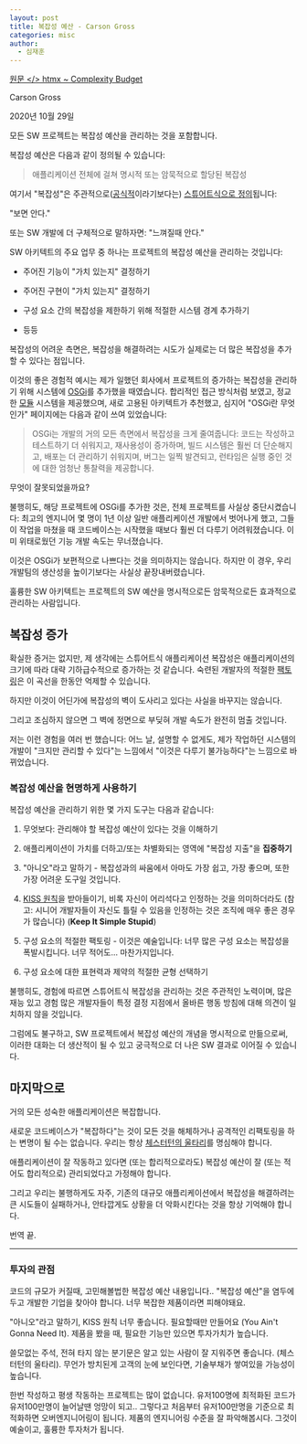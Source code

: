 ```yaml
---
layout: post
title: 복잡성 예산 - Carson Gross
categories: misc
author:
  - 심재훈
---
```

[원문 </> htmx ~ Complexity Budget](https://htmx.org/essays/complexity-budget/)

Carson Gross

2020년 10월 29일

모든 SW 프로젝트는 복잡성 예산을 관리하는 것을 포함합니다. 

복잡성 예산은 다음과 같이 정의될 수 있습니다:

> 애플리케이션 전체에 걸쳐 명시적 또는 암묵적으로 할당된 복잡성

여기서 "복잡성"은 주관적으로([공식적](https://en.wikipedia.org/wiki/Programming_complexity)이라기보다는) [스튜어트식으로 정의](https://en.wikipedia.org/wiki/I_know_it_when_I_see_it)됩니다: 

"보면 안다."

또는 SW 개발에 더 구체적으로 말하자면: "느껴질때 안다."

SW 아키텍트의 주요 업무 중 하나는 프로젝트의 복잡성 예산을 관리하는 것입니다:

*   주어진 기능이 "가치 있는지" 결정하기
    
*   주어진 구현이 "가치 있는지" 결정하기
    
*   구성 요소 간의 복잡성을 제한하기 위해 적절한 시스템 경계 추가하기
    
*   등등
    

복잡성의 어려운 측면은, 복잡성을 해결하려는 시도가 실제로는 더 많은 복잡성을 추가할 수 있다는 점입니다.

이것의 좋은 경험적 예시는 제가 일했던 회사에서 프로젝트의 증가하는 복잡성을 관리하기 위해 시스템에 [OSGi](https://en.wikipedia.org/wiki/OSGi)를 추가했을 때였습니다. 합리적인 접근 방식처럼 보였고, 정교한 [모듈](https://www.osgi.org/resources/what-is-osgi/) 시스템을 제공했으며, 새로 고용된 아키텍트가 추천했고, 심지어 "OSGi란 무엇인가" 페이지에는 다음과 같이 쓰여 있었습니다:

> OSGi는 개발의 거의 모든 측면에서 복잡성을 크게 줄여줍니다: 코드는 작성하고 테스트하기 더 쉬워지고, 재사용성이 증가하며, 빌드 시스템은 훨씬 더 단순해지고, 배포는 더 관리하기 쉬워지며, 버그는 일찍 발견되고, 런타임은 실행 중인 것에 대한 엄청난 통찰력을 제공합니다.

무엇이 잘못되었을까요?

불행히도, 해당 프로젝트에 OSGi를 추가한 것은, 전체 프로젝트를 사실상 중단시켰습니다: 최고의 엔지니어 몇 명이 1년 이상 일반 애플리케이션 개발에서 벗어나게 했고, 그들이 작업을 마쳤을 때 코드베이스는 시작했을 때보다 훨씬 더 다루기 어려워졌습니다. 이미 위태로웠던 기능 개발 속도는 무너졌습니다.

이것은 OSGi가 보편적으로 나쁘다는 것을 의미하지는 않습니다. 하지만 이 경우, 우리 개발팀의 생산성을 높이기보다는 사실상 끝장내버렸습니다.

훌륭한 SW 아키텍트는 프로젝트의 SW 예산을 명시적으로든 암묵적으로든 효과적으로 관리하는 사람입니다.

## 복잡성 증가

확실한 증거는 없지만, 제 생각에는 스튜어트식 애플리케이션 복잡성은 애플리케이션의 크기에 따라 대략 기하급수적으로 증가하는 것 같습니다. 숙련된 개발자의 적절한 [팩토링](https://en.wikipedia.org/wiki/Decomposition_\(computer_science\))은 이 곡선을 한동안 억제할 수 있습니다.

하지만 이것이 어딘가에 복잡성의 벽이 도사리고 있다는 사실을 바꾸지는 않습니다.

그리고 조심하지 않으면 그 벽에 정면으로 부딪혀 개발 속도가 완전히 멈출 것입니다.

저는 이런 경험을 여러 번 했습니다: 어느 날, 설명할 수 없게도, 제가 작업하던 시스템의 개발이 "크지만 관리할 수 있다"는 느낌에서 "이것은 다루기 불가능하다"는 느낌으로 바뀌었습니다.

### 복잡성 예산을 현명하게 사용하기

복잡성 예산을 관리하기 위한 몇 가지 도구는 다음과 같습니다:

1.  무엇보다: 관리해야 할 복잡성 예산이 있다는 것을 이해하기
    
2.  애플리케이션이 가치를 더하고/또는 차별화되는 영역에 "복잡성 지출"을 **집중하기**
    
3.  "아니오"라고 말하기 - 복잡성과의 싸움에서 아마도 가장 쉽고, 가장 좋으며, 또한 가장 어려운 도구일 것입니다.
    
4.  [KISS 원칙](https://blog.naver.com/finway/221163007357?viewType=pc)을 받아들이기, 비록 자신이 어리석다고 인정하는 것을 의미하더라도 (참고: 시니어 개발자들이 자신도 틀릴 수 있음을 인정하는 것은 조직에 매우 좋은 경우가 많습니다) (**Keep It Simple Stupid**)
    
5.  구성 요소의 적절한 팩토링 - 이것은 예술입니다: 너무 많은 구성 요소는 복잡성을 폭발시킵니다. 너무 적어도... 마찬가지입니다.
    
6.  구성 요소에 대한 표현력과 제약의 적절한 균형 선택하기
    

불행히도, 경험에 따르면 스튜어트식 복잡성을 관리하는 것은 주관적인 노력이며, 많은 재능 있고 경험 많은 개발자들이 특정 결정 지점에서 올바른 행동 방침에 대해 의견이 일치하지 않을 것입니다.

그럼에도 불구하고, SW 프로젝트에서 복잡성 예산의 개념을 명시적으로 만듦으로써, 이러한 대화는 더 생산적이 될 수 있고 궁극적으로 더 나은 SW 결과로 이어질 수 있습니다.

## 마지막으로

거의 모든 성숙한 애플리케이션은 복잡합니다.

새로운 코드베이스가 "복잡하다"는 것이 모든 것을 해체하거나 공격적인 리팩토링을 하는 변명이 될 수는 없습니다. 우리는 항상 [체스터턴의 울타리](https://fs.blog/2020/03/chestertons-fence/)를 명심해야 합니다.

애플리케이션이 잘 작동하고 있다면 (또는 합리적으로라도) 복잡성 예산이 잘 (또는 적어도 합리적으로) 관리되었다고 가정해야 합니다.

그리고 우리는 불행하게도 자주, 기존의 대규모 애플리케이션에서 복잡성을 해결하려는 큰 시도들이 실패하거나, 안타깝게도 상황을 더 악화시킨다는 것을 항상 기억해야 합니다.

번역 끝.

* * *

### **투자의 관점**

코드의 규모가 커질때, 고민해볼법한 복잡성 예산 내용입니다.. "복잡성 예산"을 염두에 두고 개발한 기업을 찾아야 합니다. 너무 복잡한 제품이라면 피해야돼요.

"아니오"라고 말하기, KISS 원칙 너무 좋습니다. 필요할때만 만들어요 (You Ain't Gonna Need It). 제품을 봤을 때, 필요한 기능만 있으면 투자가치가 높습니다.

쓸모없는 주석, 전혀 타지 않는 분기문은 알고 있는 사람이 잘 지워주면 좋습니다. (체스터턴의 울타리). 무언가 방치된게 고객의 눈에 보인다면, 기술부채가 쌓여있을 가능성이 높습니다.

한번 작성하고 평생 작동하는 프로젝트는 많이 없습니다. 유저100명에 최적화된 코드가 유저100만명이 늘어날땐 엉망이 되고.. 그렇다고 처음부터 유저100만명을 기준으로 최적화하면 오버엔지니어링이 됩니다. 제품의 엔지니어링 수준을 잘 파악해봅시다. 그것이 예술이고, 훌륭한 투자처가 됩니다.
